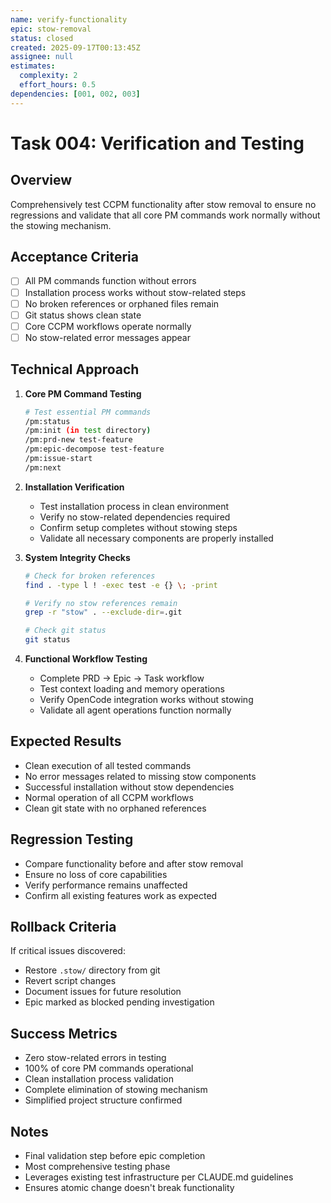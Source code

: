 ```yaml
---
name: verify-functionality
epic: stow-removal
status: closed
created: 2025-09-17T00:13:45Z
assignee: null
estimates:
  complexity: 2
  effort_hours: 0.5
dependencies: [001, 002, 003]
---
```


# Task 004: Verification and Testing

## Overview
Comprehensively test CCPM functionality after stow removal to ensure no regressions and validate that all core PM commands work normally without the stowing mechanism.

## Acceptance Criteria
- [ ] All PM commands function without errors
- [ ] Installation process works without stow-related steps
- [ ] No broken references or orphaned files remain
- [ ] Git status shows clean state
- [ ] Core CCPM workflows operate normally
- [ ] No stow-related error messages appear

## Technical Approach
1. **Core PM Command Testing**
   ```bash
   # Test essential PM commands
   /pm:status
   /pm:init (in test directory)
   /pm:prd-new test-feature
   /pm:epic-decompose test-feature
   /pm:issue-start
   /pm:next
   ```

2. **Installation Verification**
   - Test installation process in clean environment
   - Verify no stow-related dependencies required
   - Confirm setup completes without stowing steps
   - Validate all necessary components are properly installed

3. **System Integrity Checks**
   ```bash
   # Check for broken references
   find . -type l ! -exec test -e {} \; -print
   
   # Verify no stow references remain
   grep -r "stow" . --exclude-dir=.git
   
   # Check git status
   git status
   ```

4. **Functional Workflow Testing**
   - Complete PRD → Epic → Task workflow
   - Test context loading and memory operations
   - Verify OpenCode integration works without stowing
   - Validate all agent operations function normally

## Expected Results
- Clean execution of all tested commands
- No error messages related to missing stow components
- Successful installation without stow dependencies
- Normal operation of all CCPM workflows
- Clean git state with no orphaned references

## Regression Testing
- Compare functionality before and after stow removal
- Ensure no loss of core capabilities
- Verify performance remains unaffected
- Confirm all existing features work as expected

## Rollback Criteria
If critical issues discovered:
- Restore `.stow/` directory from git
- Revert script changes
- Document issues for future resolution
- Epic marked as blocked pending investigation

## Success Metrics
- Zero stow-related errors in testing
- 100% of core PM commands operational
- Clean installation process validation
- Complete elimination of stowing mechanism
- Simplified project structure confirmed

## Notes
- Final validation step before epic completion
- Most comprehensive testing phase
- Leverages existing test infrastructure per CLAUDE.md guidelines
- Ensures atomic change doesn't break functionality